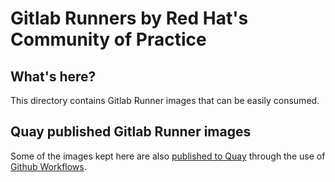 # Gitlab Runners by Red Hat's Community of Practice

## What's here?

This directory contains Gitlab Runner images that can be easily consumed.

## Quay published Gitlab Runner images

Some of the images kept here are also [published to Quay](https://quay.io/organization/redhat-cop) through the use of [Github Workflows](/.github/workflows).
